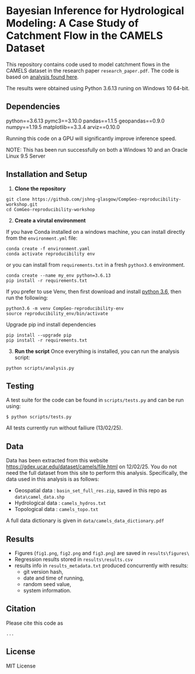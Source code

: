 # Bayesian Inference for Hydrological Modeling: A Case Study of Catchment Flow in the CAMELS Dataset
This repository contains code used to model catchment flows in the CAMELS dataset in the research paper `research_paper.pdf`. The code is based on [analysis found here](https://waterprogramming.wordpress.com/2024/04/11/introduction-to-bayesian-regression-using-pymc/).

The results were obtained using Python 3.6.13 runing on Windows 10 64-bit.

## Dependencies
python==3.6.13
pymc3==3.10.0
pandas==1.1.5
geopandas==0.9.0
numpy==1.19.5
matplotlib==3.3.4
arviz==0.10.0

Running this code on a GPU will significantly improve inference speed.

NOTE: This has been run successfully on both a Windows 10 and an Oracle Linux 9.5 Server

## Installation and Setup
1. **Clone the repository**
```
git clone https://github.com/jshng-glasgow/CompGeo-reproducibility-workshop.git
cd ComGeo-reproducibility-workshop
```
2. **Create a virutal environment**

If you have Conda installed on a windows machine, you can install directly from the `environment.yml` file:
```
conda create -f environment.yaml
conda activate reproducibility env
```
or you can install from `requirements.txt` in a fresh `python3.6` environment.
``` 
conda create --name my_env python=3.6.13
pip install -r requirements.txt
```
If you prefer to use Venv, then first download and install [python 3.6](https://www.python.org/downloads/release/python-360/), then run the following:
```
python3.6 -m venv CompGeo-reproducibility-env
source reproducibility_env/bin/activate 
```
Upgrade pip ind install dependencies
```
pip install --upgrade pip
pip install -r requirements.txt
```
3. **Run the script**
Once everything is installed, you can run the analysis script:
```
python scripts/analysis.py
```
## Testing
A test suite for the code can be found in `scripts/tests.py` and can be run using:
```
$ python scripts/tests.py
```
All tests currently run without failiure (13/02/25).

## Data
Data has been extracted from this website https://gdex.ucar.edu/dataset/camels/file.html on 12/02/25. You do not need the full dataset from this site to perform this analysis. Specifically, the data used in this analysis is as follows:

* Geospatial data : `basin_set_full_res.zip`, saved in this repo as `data\camel_data.shp`
* Hydrological data : `camels_hydros.txt`
* Topological data : `camels_topo.txt`

A full data dictionary is given in `data/camels_data_dictionary.pdf`

## Results
* Figures (`fig1.png`, `fig2.png` and `fig3.png`) are saved in `results\figures\`
* Regression results stored in `results\results.csv`
* results info in `results_metadata.txt` produced concurrently with results:
    * git version hash,
    * date and time of running,
    * random seed value,
    * system information.

## Citation
Please cite this code as
```
...
```

## License
MIT License